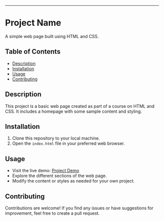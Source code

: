 ---

# Project Name

A simple web page built using HTML and CSS.

## Table of Contents

- [Description](#description)
- [Installation](#installation)
- [Usage](#usage)
- [Contributing](#contributing)

## Description

This project is a basic web page created as part of a course on HTML and CSS. It includes a homepage with some sample content and styling.

## Installation

1. Clone this repository to your local machine.
2. Open the `index.html` file in your preferred web browser.

## Usage

- Visit the live demo: [Project Demo](https://htmlcsssinglepageproject.netlify.app)
- Explore the different sections of the web page.
- Modify the content or styles as needed for your own project.

## Contributing

Contributions are welcome! If you find any issues or have suggestions for improvement, feel free to create a pull request.



